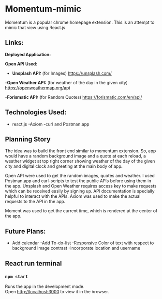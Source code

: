 # Momentum-mimic

Momentum is a popular chrome homepage extension. This is an attempt to mimic that view using React.js

## Links:
**Deployed Application:**

**Open API Used:**

  - **Unsplash API:** (for Images) <https://unsplash.com/>

  -**Open Weather API:** (for weather of the day in the given city) <https://openweathermap.org/api>

  -**Forismatic API:** (for Random Quotes) <https://forismatic.com/en/api/>


## Technologies Used:
- react.js
-Axiom
-curl and Postman.app

## Planning Story
The idea was to build the front end similar to momentum extension. So, app would have a random background image and a quote at each reload, a weather widget at top right corner showing weather of the day of the given city and digital clock and greeting at the main body of app.

Open API were used to get the random images, quotes and weather. I used Postman.app and curl-scripts to test the public APIs before using them in the app. Unsplash and Open Weather requires access key to make requests which can be received easily by signing up. API documentation is specially helpful to interact with the APIs. Axiom was used to make the actual requests to the API in the app.

Moment was used to get the current time, which is rendered at the center of the app.

## Future Plans:
  - Add calendar
  -Add To-do-list
  -Responsive Color of text with respect to background image contrast
  -Incorporate location and username



## React run terminal
### `npm start`

Runs the app in the development mode.<br />
Open [http://localhost:3000](http://localhost:3000) to view it in the browser.
